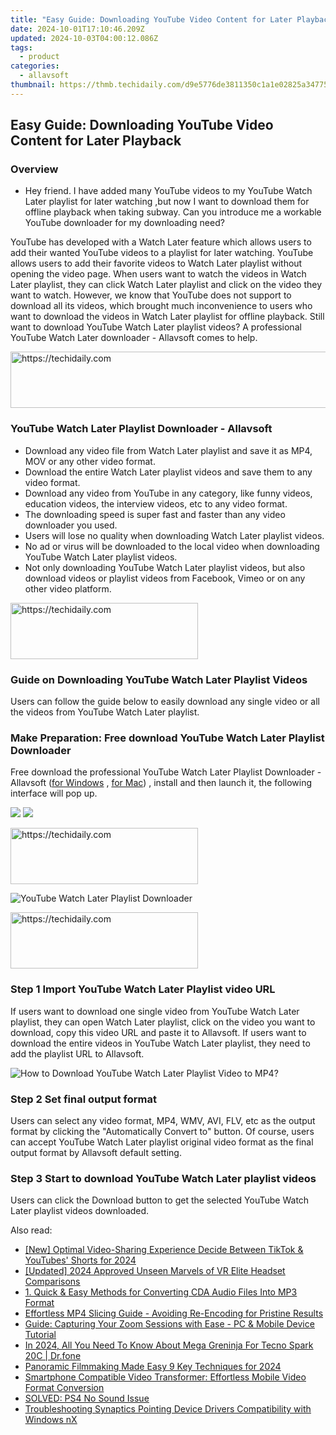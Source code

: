 ```yaml
---
title: "Easy Guide: Downloading YouTube Video Content for Later Playback"
date: 2024-10-01T17:10:46.209Z
updated: 2024-10-03T04:00:12.086Z
tags:
  - product
categories:
  - allavsoft
thumbnail: https://thmb.techidaily.com/d9e5776de3811350c1a1e02825a34775cfed017b7d72a415b115da4cadd107c4.jpg
---
```


## Easy Guide: Downloading YouTube Video Content for Later Playback

### Overview

* Hey friend. I have added many YouTube videos to my YouTube Watch Later playlist for later watching ,but now I want to download them for offline playback when taking subway. Can you introduce me a workable YouTube downloader for my downloading need?

YouTube has developed with a Watch Later feature which allows users to add their wanted YouTube videos to a playlist for later watching. YouTube allows users to add their favorite videos to Watch Later playlist without opening the video page. When users want to watch the videos in Watch Later playlist, they can click Watch Later playlist and click on the video they want to watch. However, we know that YouTube does not support to download all its videos, which brought much inconvenience to users who want to download the videos in Watch Later playlist for offline playback. Still want to download YouTube Watch Later playlist videos? A professional YouTube Watch Later downloader - Allavsoft comes to help.

<!-- affiliate ads begin -->
<a href="https://appsumo.8odi.net/c/5597632/2044586/7443" target="_top" id="2044586">
  <img src="//a.impactradius-go.com/display-ad/7443-2044586" border="0" alt="https://techidaily.com" width="728" height="90"/>
</a>
<img height="0" width="0" src="https://appsumo.8odi.net/i/5597632/2044586/7443" style="position:absolute;visibility:hidden;" border="0" />
<!-- affiliate ads end -->

### YouTube Watch Later Playlist Downloader - Allavsoft

* Download any video file from Watch Later playlist and save it as MP4, MOV or any other video format.
* Download the entire Watch Later playlist videos and save them to any video format.
* Download any video from YouTube in any category, like funny videos, education videos, the interview videos, etc to any video format.
* The downloading speed is super fast and faster than any video downloader you used.
* Users will lose no quality when downloading Watch Later playlist videos.
* No ad or virus will be downloaded to the local video when downloading YouTube Watch Later playlist videos.
* Not only downloading YouTube Watch Later playlist videos, but also download videos or playlist videos from Facebook, Vimeo or on any other video platform.

<!-- affiliate ads begin -->
<a href="https://homestyler.sjv.io/c/5597632/1943648/22993" target="_top" id="1943648">
  <img src="//a.impactradius-go.com/display-ad/22993-1943648" border="0" alt="https://techidaily.com" width="300" height="90"/>
</a>
<img height="0" width="0" src="https://homestyler.sjv.io/i/5597632/1943648/22993" style="position:absolute;visibility:hidden;" border="0" />
<!-- affiliate ads end -->

### Guide on Downloading YouTube Watch Later Playlist Videos

Users can follow the guide below to easily download any single video or all the videos from YouTube Watch Later playlist.

### Make Preparation: Free download YouTube Watch Later Playlist Downloader

Free download the professional YouTube Watch Later Playlist Downloader - Allavsoft ([for Windows](https://tools.techidaily.com/allavsoft/products/) , [for Mac](https://tools.techidaily.com/allavsoft/products/)) , install and then launch it, the following interface will pop up.

[![](https://www.allavsoft.com/how-to/../images/how-to/free-download-win.jpg)](https://tools.techidaily.com/allavsoft/products/) [![](https://www.allavsoft.com/how-to/../images/how-to/free-download-mac.jpg)](https://tools.techidaily.com/allavsoft/products/)

<!-- affiliate ads begin -->
<a href="https://aligracehair.sjv.io/c/5597632/1902289/19272" target="_top" id="1902289">
  <img src="//a.impactradius-go.com/display-ad/19272-1902289" border="0" alt="https://techidaily.com" width="300" height="90"/>
</a>
<img height="0" width="0" src="https://aligracehair.sjv.io/i/5597632/1902289/19272" style="position:absolute;visibility:hidden;" border="0" />
<!-- affiliate ads end -->

![YouTube Watch Later Playlist Downloader](https://www.allavsoft.com/how-to/../images/allavsoft/screen-shot-600.jpg)

<!-- affiliate ads begin -->
<a href="https://aligracehair.sjv.io/c/5597632/2135414/19272" target="_top" id="2135414">
  <img src="//a.impactradius-go.com/display-ad/19272-2135414" border="0" alt="https://techidaily.com" width="300" height="90"/>
</a>
<img height="0" width="0" src="https://aligracehair.sjv.io/i/5597632/2135414/19272" style="position:absolute;visibility:hidden;" border="0" />
<!-- affiliate ads end -->

### Step 1 Import YouTube Watch Later Playlist video URL

If users want to download one single video from YouTube Watch Later playlist, they can open Watch Later playlist, click on the video you want to download, copy this video URL and paste it to Allavsoft. If users want to download the entire videos in YouTube Watch Later playlist, they need to add the playlist URL to Allavsoft.

![How to Download YouTube Watch Later Playlist Video to MP4?](https://www.allavsoft.com/how-to/../images/how-to/download-rtmp-video/download-rtmp-video.jpg)

### Step 2 Set final output format

Users can select any video format, MP4, WMV, AVI, FLV, etc as the output format by clicking the "Automatically Convert to" button. Of course, users can accept YouTube Watch Later playlist original video format as the final output format by Allavsoft default setting.

### Step 3 Start to download YouTube Watch Later playlist videos

Users can click the Download button to get the selected YouTube Watch Later playlist videos downloaded.

<ins class="adsbygoogle"
     style="display:block"
     data-ad-format="autorelaxed"
     data-ad-client="ca-pub-7571918770474297"
     data-ad-slot="1223367746"></ins>

<ins class="adsbygoogle"
     style="display:block"
     data-ad-client="ca-pub-7571918770474297"
     data-ad-slot="8358498916"
     data-ad-format="auto"
     data-full-width-responsive="true"></ins>

<span class="atpl-alsoreadstyle">Also read:</span>
<div><ul>
<li><a href="https://youtube-webster.techidaily.com/ptimal-video-sharing-experience-decide-between-tiktok-and-youtubes-shorts-for-2024/"><u>[New] Optimal Video-Sharing Experience Decide Between TikTok & YouTubes' Shorts for 2024</u></a></li>
<li><a href="https://fox-info.techidaily.com/updated-2024-approved-unseen-marvels-of-vr-elite-headset-comparisons/"><u>[Updated] 2024 Approved Unseen Marvels of VR Elite Headset Comparisons</u></a></li>
<li><a href="https://win-tips.techidaily.com/1-quick-and-easy-methods-for-converting-cda-audio-files-into-mp3-format/"><u>1. Quick & Easy Methods for Converting CDA Audio Files Into MP3 Format</u></a></li>
<li><a href="https://win-tips.techidaily.com/effortless-mp4-slicing-guide-avoiding-re-encoding-for-pristine-results/"><u>Effortless MP4 Slicing Guide - Avoiding Re-Encoding for Pristine Results</u></a></li>
<li><a href="https://win-tips.techidaily.com/guide-capturing-your-zoom-sessions-with-ease-pc-and-mobile-device-tutorial/"><u>Guide: Capturing Your Zoom Sessions with Ease - PC & Mobile Device Tutorial</u></a></li>
<li><a href="https://android-pokemon-go.techidaily.com/in-2024-all-you-need-to-know-about-mega-greninja-for-tecno-spark-20c-drfone-by-drfone-virtual-android/"><u>In 2024, All You Need To Know About Mega Greninja For Tecno Spark 20C | Dr.fone</u></a></li>
<li><a href="https://fox-direct.techidaily.com/panoramic-filmmaking-made-easy-9-key-techniques-for-2024/"><u>Panoramic Filmmaking Made Easy 9 Key Techniques for 2024</u></a></li>
<li><a href="https://win-tips.techidaily.com/smartphone-compatible-video-transformer-effortless-mobile-video-format-conversion/"><u>Smartphone Compatible Video Transformer: Effortless Mobile Video Format Conversion</u></a></li>
<li><a href="https://tech-savvy.techidaily.com/solved-ps4-no-sound-issue/"><u>SOLVED: PS4 No Sound Issue</u></a></li>
<li><a href="https://win-amazing.techidaily.com/troubleshooting-synaptics-pointing-device-drivers-compatibility-with-windows-nx/"><u>Troubleshooting Synaptics Pointing Device Drivers Compatibility with Windows nX</u></a></li>
</ul></div>

